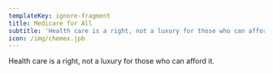 ```yaml
---
templateKey: ignore-fragment
title: Medicare for All
subtitle: 'Health care is a right, not a luxury for those who can afford it.'
icon: /img/chemex.jpb
---
```


Health care is a right, not a luxury for those who can afford it.

